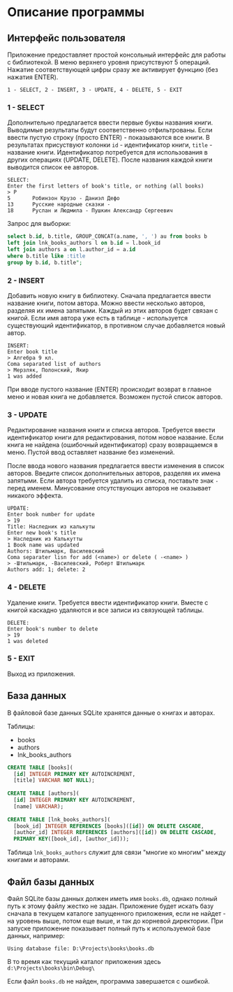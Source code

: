 # Описание программы

## Интерфейс пользователя

Приложение предоставляет простой консольный интерфейс для работы с библиотекой. 
В меню верхнего уровня присутствуют 5 операций. Нажатие соответствующей цифры сразу же активирует функцию (без нажатия ENTER).

`1 - SELECT, 2 - INSERT, 3 - UPDATE, 4 - DELETE, 5 - EXIT`

### 1 - SELECT
Дополнительно предлагается ввести первые буквы названия книги. Выводимые результаты будут соответственно отфильтрованы. Если ввести пустую строку (просто ENTER) - показываются все книги. В результатах присуствуют колонки `id` - идентификатор книги, `title` - название книги. Идентификатор потребуется для использования в других операциях (UPDATE, DELETE). После названия каждой книги выводится список ее авторов.
```
SELECT:
Enter the first letters of book's title, or nothing (all books)
> Р
5       Робинзон Крузо - Даниэл Дефо
13      Русские народные сказки -
18      Руслан и Людмила - Пушкин Александр Сергеевич
```
Запрос для выборки:
```sql
select b.id, b.title, GROUP_CONCAT(a.name, ', ') au from books b
left join lnk_books_authors l on b.id = l.book_id
left join authors a on l.author_id = a.id
where b.title like :title
group by b.id, b.title";
```

### 2 - INSERT
Добавить новую книгу в библиотеку. Сначала предлагается ввести название книги, потом автора. Можно ввести несколько авторов, разделяя их имена запятыми. Каждый из этих авторов будет связан с книгой. Если имя автора уже есть в таблице - используется существующий идентификатор, в противном случае добавляется новый автор.
```
INSERT:
Enter book title
> Алгебра 9 кл.
Coma separated list of authors
> Мерзляк, Полонский, Якир
1 was added
```
При вводе пустого название (ENTER) происходит возврат в главное меню и новая книга не добавляется.
Возможен пустой список авторов.

### 3 - UPDATE
Редактирование названия книги и списка авторов. Требуется ввести идентификатор книги для редактирования, потом новое название.
Если книга не найдена (ошибочный идентификатор) сразу возвращаемся в меню. Пустой ввод оставляет название без изменений.

После ввода нового названия предлагается ввести изменения в список авторов. Введите список дополнительных авторов, разделяя их имена запятыми. Если автора требуется удалить из списка, поставьте знак `-` перед именем. Минусование отсутствующих авторов не оказывает никакого эффекта.
```
UPDATE:
Enter book number for update
> 19
Title: Наследник из калькуты
Enter new book's title
> Наследник из Калькутты
1 Book name was updated
Authors: Штильмарк, Василевский
Coma separater lisn for add (<name>) or delete ( -<name> )
> -Штильмарк, -Василевский, Роберт Штильмарк
Authors add: 1; delete: 2
```

### 4 - DELETE
Удаление книги. Требуется ввести идентификатор книги. Вместе с книгой каскадно удаляются и все записи из связующей таблицы.
```
DELETE:
Enter book's number to delete
> 19
1 was deleted
```

### 5 - EXIT
Выход из приложения.

## База данных
В файловой базе данных SQLite хранятся данные о книгах и авторах.

Таблицы:
* books
* authors
* lnk_books_authors

```sql
CREATE TABLE [books](
  [id] INTEGER PRIMARY KEY AUTOINCREMENT, 
  [title] VARCHAR NOT NULL);
  
CREATE TABLE [authors](
  [id] INTEGER PRIMARY KEY AUTOINCREMENT, 
  [name] VARCHAR);
  
CREATE TABLE [lnk_books_authors](
  [book_id] INTEGER REFERENCES [books]([id]) ON DELETE CASCADE, 
  [author_id] INTEGER REFERENCES [authors]([id]) ON DELETE CASCADE, 
  PRIMARY KEY([book_id], [author_id]));  
```  

Таблица `lnk_books_authors` служит для связи "многие ко многим" между книгами и авторами.


## Файл базы данных

Файл SQLite базы данных должен иметь имя `books.db`, однако полный путь к этому файлу жестко не задан. Приложение будет искать базу сначала в текущем каталоге запущенного приложения, если не найдет - на уровень выше, потом еще выше, и так до корневой директории. При запуске приложение показывает полный путь к используемой базе данных, например:

`Using database file: D:\Projects\books\books.db`

В то время как текущий каталог приложения здесь `d:\Projects\books\bin\Debug\`

Если файл `books.db` не найден, программа завершается с ошибкой.
